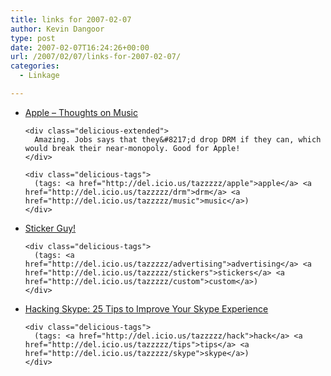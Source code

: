 ```yaml
---
title: links for 2007-02-07
author: Kevin Dangoor
type: post
date: 2007-02-07T16:24:26+00:00
url: /2007/02/07/links-for-2007-02-07/
categories:
  - Linkage

---
```

<ul class="delicious">
  <li>
    <div class="delicious-link">
      <a href="http://www.apple.com/hotnews/thoughtsonmusic/">Apple &#8211; Thoughts on Music</a>
    </div>
    
    <div class="delicious-extended">
      Amazing. Jobs says that they&#8217;d drop DRM if they can, which would break their near-monopoly. Good for Apple!
    </div>
    
    <div class="delicious-tags">
      (tags: <a href="http://del.icio.us/tazzzzz/apple">apple</a> <a href="http://del.icio.us/tazzzzz/drm">drm</a> <a href="http://del.icio.us/tazzzzz/music">music</a>)
    </div>
  </li>
  
  <li>
    <div class="delicious-link">
      <a href="http://stickerguy.com/">Sticker Guy!</a>
    </div>
    
    <div class="delicious-tags">
      (tags: <a href="http://del.icio.us/tazzzzz/advertising">advertising</a> <a href="http://del.icio.us/tazzzzz/stickers">stickers</a> <a href="http://del.icio.us/tazzzzz/custom">custom</a>)
    </div>
  </li>
  
  <li>
    <div class="delicious-link">
      <a href="http://www.voip-news.com/feature/hacking-skype-020607/">Hacking Skype: 25 Tips to Improve Your Skype Experience</a>
    </div>
    
    <div class="delicious-tags">
      (tags: <a href="http://del.icio.us/tazzzzz/hack">hack</a> <a href="http://del.icio.us/tazzzzz/tips">tips</a> <a href="http://del.icio.us/tazzzzz/skype">skype</a>)
    </div>
  </li>
</ul>